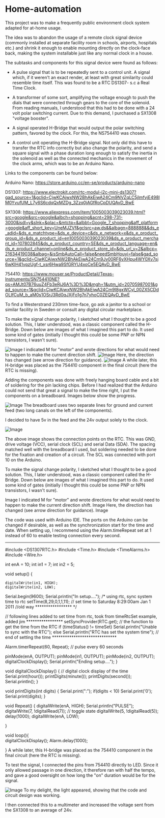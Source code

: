# Home-automation

This project was to make a frequently public environment clock system adapted for at-home usage.

The idea was to abandon the usage of a remote clock signal device (commonly installed at separate facility room in schools, airports, hospitals etc.) and shrink it enough to enable mounting directly on the clock-face back, making the system installable just like any normal clock in a house.

The subtasks and components for this signal device were found as follows:

- A pulse signal that is to be repeatedly sent to a control unit. A signal which, if it weren't an exact render, at least with great similarity could resemble time itself.
This was found to be a RTC DS1307- s.c a Real Time Clock.

- A transformer of some sort, amplifying the voltage enough to push the dials that were connected through gears to the core of the solenoid. From reading manuals, I understood that this had to be done with a 24 volt polar switching current.
Due to this demand, I purchased a SX1308 "voltage booster".

- A signal operated H-Bridge that would output the polar switching pattern, favored by the clock. For this, the NS754410 was chosen.

- A control unit operating the H-Bridge signal. Not only did this have to transfer the RTC info correctly but also change the polarity, and send a square signal with a phase duration long enough to satisfy the inertia in the solenoid as well as the connected mechanics in the movement of the clock arms, which was to be an Arduino Nano.

Links to the components can be found below:

Arduino Nano: https://store.arduino.cc/en-se/products/arduino-nano

DS1307: https://www.electrokit.com/rtc-modul-i2c-mini-ds1307?gad_source=1&gclid=CjwKCAjwxNW2BhAkEiwA24Cm9NVZqLC5jlmfvjE498lM0YvufUM_L7y6S6cdqQxMZDg_3Zzq0jAGfRoCpDUQAvD_BwE

SX1308: https://www.aliexpress.com/item/1005003039023039.html?src=google&src=google&albch=shopping&acnt=298-731-3000&isdl=y&slnk=&plac=&mtctp=&albbt=Google_7_shopping&aff_platform=google&aff_short_key=UneMJZVf&gclsrc=aw.ds&&albagn=888888&&ds_e_adid=&ds_e_matchtype=&ds_e_device=c&ds_e_network=x&ds_e_product_group_id=&ds_e_product_id=en1005003039023039&ds_e_product_merchant_id=107802845&ds_e_product_country=SE&ds_e_product_language=en&ds_e_product_channel=online&ds_e_product_store_id=&ds_url_v=2&albcp=21634419038&albag=&isSmbAutoCall=false&needSmbHouyi=false&gad_source=1&gclid=CjwKCAjwxNW2BhAkEiwA24Cm9Jv00RF6vXHpu4WY0Xv7sj6wKlH41vpzUgf-t_xsr6Hwa9SfGRYU4xoCe5EQAvD_BwE

754410: https://www.mouser.se/ProductDetail/Texas-Instruments/SN754410NE?qs=AMJt07B76uuZ4Fb3eRjJ6A%3D%3D&mgh=1&utm_id=20705987001&gad_source=1&gclid=CjwKCAjwxNW2BhAkEiwA24Cm9I8gxWCyl_00ZX5CDdOLIfCuM_b_aM0s1OSrJ3Rd0qJXjFo1g7n7yhoC0ZEQAvD_BwE

To find a Westerstrand 230mm time-face, go ask a janitor to a school or similar facility in Sweden or consult any digital circular marketplace.


To make the signal change polarity, I sketched what I thought to be a good solution. This, I later understood, was a classic component called the H-Bridge. Down below are images of what I imagined this part to do. It used some kind of gates (initially I thought this could be some PNP or NPN transistors, I wasn't sure). 

![Image](https://github.com/user-attachments/assets/2afc39ff-a850-480a-b888-dbd4fa096ca7)
I indicated M for "motor" and wrote directions for what would need to happen to make the current direction shift. 
![Image](https://github.com/user-attachments/assets/8dc3eba8-5701-44d1-a809-5992d16d1d2c)
Here, the direction has changed (see arrow direction for guidance). 
![Image](https://github.com/user-attachments/assets/ccb10140-1dc7-4ae8-9225-38f7ee8a048b)
A while later, this H-bridge was placed as the 754410 component in the final circuit (here the RTC is missing).  

  


Adding the components was done with freely hanging board cable and a bit of soldering for the pin lacking chips. Before I had realized that the Arduino could not send that great a signal to make the time right, I put the components on a breadboard. Images below show the progress. 

![Image](https://github.com/user-attachments/assets/e6207a55-01e6-4ea3-bd06-8b9a1a832bc1)
The breadboard uses two separate lines for ground and current feed (two long canals on the left of the components). 


I decided to have 5v in the feed and the 24v output solely to the clock. 


![Image](https://github.com/user-attachments/assets/f5009000-42f7-4494-b1f8-af0861ad5a69)


The above image shows the connection points on the RTC. This was GND, drive voltage (VCC), serial clock (SCL) and serial Data (SDA). The spacing matched well with the breadboard I used, but soldering needed to be done for the fixation and creation of a circuit. The SCL was connected with port 10 on the Arduino. 







To make the signal change polarity, I sketched what I thought to be a good solution. This, I later understood, was a classic component called the H-Bridge. Down below are images of what I imagined this part to do. It used some kind of gates (initially I thought this could be some PNP or NPN transistors, I wasn't sure).

Image
I indicated M for "motor" and wrote directions for what would need to happen to make the current direction shift.
Image
Here, the direction has changed (see arrow direction for guidance).
Image



The code was used with Arduino IDE. The ports on the Arduino can be changed if desirable, as well as the synchronization start for the time and date. When setting up, I recommend using the Alarm.timeRepeat set at 1 instead of 60 to enable testing connection every second. 

________________________________________________________________________________________________________

#include <DS1307RTC.h>
#include <Time.h>
#include <TimeAlarms.h>
#include <Wire.h> 



int enA = 10;
int in1 = 7; 
int in2 = 5; 



void setup()
{
    
    digitalWrite(in1, HIGH);
    digitalWrite(in2, LOW);
    
  Serial.begin(9600);
  Serial.println("In setup....");
  /*
  using rtc, sync system time to rtc
   setTime(8,29,0,1,1,11); // set time to Saturday 8:29:00am Jan 1 2011 //old way *****************
   */

  // following lines added to set time from rtc, took from timeRtcSet example, added jim *****************
  setSyncProvider(RTC.get);   // the function to get the time from the RTC
  if (timeStatus() != timeSet) 
    Serial.println("Unable to sync with the RTC");
  else
    Serial.println("RTC has set the system time");
  // end of setting the time ******************************


Alarm.timerRepeat(60, Repeat);            // pulse every 60   seconds



  pinMode(enA, OUTPUT);
  pinMode(in1, OUTPUT);
  pinMode(in2, OUTPUT);
  digitalClockDisplay();
  Serial.println("Ending setup....");
}


void digitalClockDisplay()
{
  // digital clock display of the time
  Serial.print(hour());
  printDigits(minute());
  printDigits(second());
  Serial.println(); 
}

void printDigits(int digits)
{
  Serial.print(":");
  if(digits < 10)
    Serial.print('0');
  Serial.print(digits);
}

void Repeat() {
  digitalWrite(enA, HIGH);
  Serial.println("PULSE");
  digitalWrite(7, !digitalRead(7));  // toggle state
  digitalWrite(5, !digitalRead(5));
  delay(1000);
  digitalWrite(enA, LOW);
  
}


void  loop(){  
  digitalClockDisplay();
  Alarm.delay(1000);

}
A while later, this H-bridge was placed as the 754410 component in the final circuit (here the RTC is missing).



To test the signal, I connected the pins from 754410 directly to LED. Since it only allowed passage in one direction, it therefore ran with half the tempo, and gave a good oversight on how long the "on" duration would be for the signal. 


![Image](https://github.com/user-attachments/assets/918a3942-5259-4cc2-99df-af9a87dfc339)
To my delight, the light appeared, showing that the code and circuit design was working. 


I then connected this to a multimeter and increased the voltage sent from the SX1308 to an average of 24v.   
